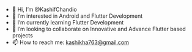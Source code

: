 - 👋 Hi, I’m @KashifChandio
- 👀 I’m interested in Android and Flutter Development
- 🌱 I’m currently learning Flutter Development
- 💞️ I’m looking to collaborate on Innovative and Advance Flutter based projects
- 📫 How to reach me: kashikha763@gmail.com

<!---
Kashikha/Kashikha is a ✨ special ✨ repository because its `README.md` (this file) appears on your GitHub profile.
You can click the Preview link to take a look at your changes.
--->
